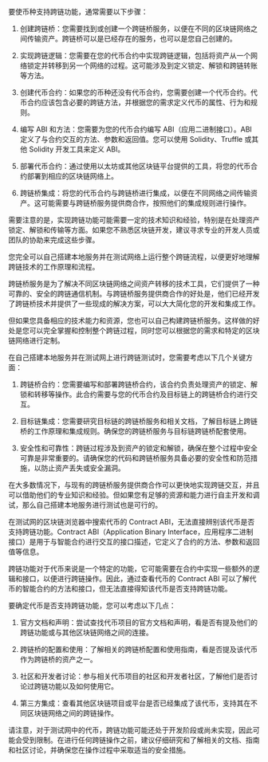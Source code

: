 要使币种支持跨链功能，通常需要以下步骤：

1. 创建跨链桥：您需要找到或创建一个跨链桥服务，以便在不同的区块链网络之间传输资产。跨链桥可以是已经存在的服务，也可以是您自己创建的。

2. 实现跨链逻辑：您需要在您的代币合约中实现跨链逻辑，包括将资产从一个网络锁定并转移到另一个网络的过程。这可能涉及到定义锁定、解锁和跨链转账等方法。

3. 创建代币合约：如果您的币种还没有代币合约，您需要创建一个代币合约。代币合约应该包含必要的跨链方法，并根据您的需求定义代币的属性、行为和规则。

4. 编写 ABI 和方法：您需要为您的代币合约编写 ABI（应用二进制接口）。ABI 定义了与合约交互的方法、参数和返回值。您可以使用 Solidity、Truffle 或其他 Solidity 开发工具来定义 ABI。

5. 部署代币合约：通过使用以太坊或其他区块链平台提供的工具，将您的代币合约部署到相应的区块链网络上。

6. 跨链桥集成：将您的代币合约与跨链桥进行集成，以便在不同网络之间传输资产。这可能需要与跨链桥服务提供商合作，按照他们的集成规则进行操作。

需要注意的是，实现跨链功能可能需要一定的技术知识和经验，特别是在处理资产锁定、解锁和传输等方面。如果您不熟悉区块链开发，建议寻求专业的开发人员或团队的协助来完成这些步骤。




您完全可以自己搭建本地服务并在测试网络上运行整个跨链流程，以便更好地理解跨链技术的工作原理和流程。

跨链桥服务是为了解决不同区块链网络之间资产转移的技术工具，它们提供了一种可靠的、安全的跨链通信机制。与跨链桥服务提供商合作的好处是，他们已经开发了跨链桥技术并提供了一些现成的解决方案，可以大大简化您的开发和集成工作。

但如果您具备相应的技术能力和资源，您也可以自己构建跨链桥服务。这样做的好处是您可以完全掌握和控制整个跨链过程，同时您可以根据您的需求和特定的区块链网络进行定制。

在自己搭建本地服务并在测试网上进行跨链测试时，您需要考虑以下几个关键方面：

1. 跨链桥合约：您需要编写和部署跨链桥合约，该合约负责处理资产的锁定、解锁和转移等操作。此合约需要与您的代币合约及目标链上的跨链桥合约进行交互。

2. 目标链集成：您需要研究目标链的跨链桥服务和相关文档，了解目标链上跨链桥的工作原理和集成规则。确保您的跨链桥服务与目标链跨链桥配套使用。

3. 安全性和可靠性：跨链过程涉及到资产的锁定和解锁，确保在整个过程中安全可靠是非常重要的。请确保您的代码和跨链桥服务具备必要的安全性和防范措施，以防止资产丢失或安全漏洞。

在大多数情况下，与现有的跨链桥服务提供商合作可以更快地实现跨链交互，并且可以借助他们的专业知识和经验。但如果您有足够的资源和能力进行自主开发和调试，那么自己搭建本地服务进行测试也是可行的。






在测试网的区块链浏览器中搜索代币的 Contract ABI，无法直接辨别该代币是否支持跨链功能。Contract ABI（Application Binary Interface，应用程序二进制接口）是用于与智能合约进行交互的接口描述，它定义了合约的方法、参数和返回值等信息。

跨链功能对于代币来说是一个特定的功能，它可能需要在合约中实现一些额外的逻辑和接口，以便进行跨链操作。因此，通过查看代币的 Contract ABI 可以了解代币的智能合约的方法和接口，但无法直接得知该代币是否支持跨链功能。

要确定代币是否支持跨链功能，您可以考虑以下几点：

1. 官方文档和声明：尝试查找代币项目的官方文档和声明，看是否有提及他们的跨链功能或与其他区块链网络之间的连接。

2. 跨链桥的配置和使用：了解相关的跨链桥配置和使用指南，看是否提及该代币作为跨链桥的资产之一。

3. 社区和开发者讨论：参与相关代币项目的社区和开发者社区，了解他们是否讨论过跨链功能以及如何使用它。

4. 第三方集成：查看其他区块链项目或平台是否已经集成了该代币，支持其在不同区块链网络之间的跨链操作。

请注意，对于测试网中的代币，跨链功能可能还处于开发阶段或尚未实现，因此可能会受到限制。在进行任何跨链操作之前，建议仔细研究和了解相关的文档、指南和社区讨论，并确保您在操作过程中采取适当的安全措施。